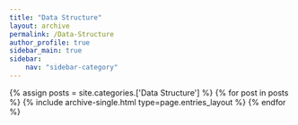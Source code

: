 ```yaml
---
title: "Data Structure"
layout: archive
permalink: /Data-Structure
author_profile: true
sidebar_main: true
sidebar:
    nav: "sidebar-category"
---
```



{% assign posts = site.categories.['Data Structure'] %}
{% for post in posts %} {% include archive-single.html type=page.entries_layout %} {% endfor %}

<!--
categories 를 바꿔준 후
[ data/navigation.yml ] 파일에 있는 
사이드바를 변경해주면 된다.
-->